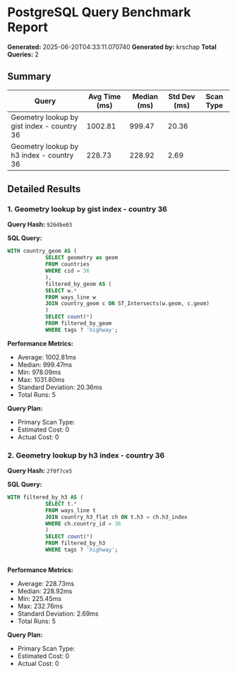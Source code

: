 # PostgreSQL Query Benchmark Report

**Generated:** 2025-06-20T04:33:11.070740
**Generated by:** krschap
**Total Queries:** 2

## Summary

| Query | Avg Time (ms) | Median (ms) | Std Dev (ms) | Scan Type |
|-------|---------------|-------------|--------------|-----------|
| Geometry lookup by gist index - country 36 | 1002.81 | 999.47 | 20.36 |  |
| Geometry lookup by h3 index - country 36 | 228.73 | 228.92 | 2.69 |  |

## Detailed Results

### 1. Geometry lookup by gist index - country 36

**Query Hash:** `926dbe03`

**SQL Query:**
```sql
WITH country_geom AS (
            SELECT geometry as geom
            FROM countries
            WHERE cid = 36
            ),
            filtered_by_geom AS (
            SELECT w.*
            FROM ways_line w
            JOIN country_geom c ON ST_Intersects(w.geom, c.geom)
            )
            SELECT count(*)
            FROM filtered_by_geom
            WHERE tags ? 'highway';
```

**Performance Metrics:**
- Average: 1002.81ms
- Median: 999.47ms
- Min: 978.09ms
- Max: 1031.80ms
- Standard Deviation: 20.36ms
- Total Runs: 5

**Query Plan:**
- Primary Scan Type: 
- Estimated Cost: 0
- Actual Cost: 0

### 2. Geometry lookup by h3 index - country 36

**Query Hash:** `2f0f7ce5`

**SQL Query:**
```sql
WITH filtered_by_h3 AS (
            SELECT t.*
            FROM ways_line t
            JOIN country_h3_flat ch ON t.h3 = ch.h3_index
            WHERE ch.country_id = 36
            )
            SELECT count(*)
            FROM filtered_by_h3
            WHERE tags ? 'highway';
            
```

**Performance Metrics:**
- Average: 228.73ms
- Median: 228.92ms
- Min: 225.45ms
- Max: 232.76ms
- Standard Deviation: 2.69ms
- Total Runs: 5

**Query Plan:**
- Primary Scan Type: 
- Estimated Cost: 0
- Actual Cost: 0

